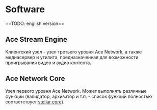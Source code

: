 # Software

==TODO: english version==

## Ace Stream Engine

Клиентский узел - узел третьего уровня Ace Network, а также медиасервер и утилита, предназначенная для возможности проигрывания видео и аудио контента.


## Ace Network Core

Узел первого уровня Ace Network. Может выполнять различные функции (валидатор, архиватор и т.п. - список функций полностью соответствует [stellar core][1]).

[1]: https://developers.stellar.org/docs/software-and-sdks/#stellar-core